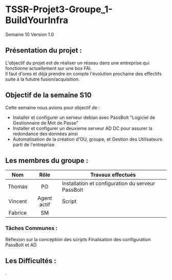 # TSSR-Projet3-Groupe_1-BuildYourInfra
Semaine 10
Version 1.0


## Présentation du projet :
L'objectif du projet est de réaliser un réseau dans une entreprise qui fonctionne actuellement sur une box FAI.  
Il faut d'ores et déjà prendre en compte l'évolution prochaine des effectifs suite à la fututre fusion/acquisition.

## Objectif de la semaine S10  
Cette semaine nous avions pour objectif de : 
  - Installer et configurer un serveur debian avec PassBolt "Logiciel de Gestionnaire de Mot de Passe"
  - Installer et configurer un deuxieme serveur AD DC pour assurer la redondance des données ainsi
  - Automatisation de la création d'OU, groupe, et Gestion des Utilisateurs parti de l'entreprise

## Les membres du groupe :

|Nom|Rôle|Travaux effectués|
| :---: | :---: | --- |
|Thomas | PO | Installation et configuration du serveur PassBolt |
|Vincent | Agent actif | Script |
|Fabrice | SM |  |


### Tâches Communes : 
Réflexion sur la conception des scripts
Finalisation des configuration PassBolt et AD 

## Les Difficultés :
.
